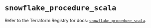 # `snowflake_procedure_scala`

Refer to the Terraform Registry for docs: [`snowflake_procedure_scala`](https://registry.terraform.io/providers/snowflakedb/snowflake/2.5.0/docs/resources/procedure_scala).
